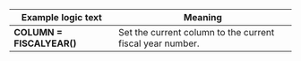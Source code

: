 
|Example logic text|Meaning|
|------------------|-------|
|**COLUMN = FISCALYEAR()**|Set the current column to the current fiscal year number.|

  